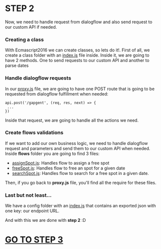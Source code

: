 # STEP 2

Now, we need to handle request from dialogflow and also send request to our custom API if needed.

### Creating a class

With Ecmascript2016 we can create classes, so lets do it!. First of all, we create a class folder with an [index.js](https://github.com/jegarcia28/gapgent/tree/step/2) file inside. Inside it, we are going to have 2 methods. One to send requests to our custom API and another to parse dates


### Handle dialogflow requests

In our [proxy.js](https://github.com/jegarcia28/gapgent/blob/step/2/gapgent-web/proxy.js) file, we are going to have one POST route that is going to be requested from dialogflow fulfillment when needed:

 ```
api.post('/gapgent', (req, res, next) => {
  ...
})
```
Inside that request, we are going to handle all the actions we need.

### Create flows validations

If we want to add our own business logic, we need to handle dialogflow request and parameters and send them to our custom API when needed. Inside **flows** folder you are going to find 3 files:
*  [assignSpot.js](https://github.com/jegarcia28/gapgent/blob/step/2/gapgent-web/flows/assignSpot.js): Handles flow to assign a free spot
*  [freeSpot.js](https://github.com/jegarcia28/gapgent/blob/step/2/gapgent-web/flows/freeSpot.js): Handles flow to free an spot for a given date
*  [searchSpot.js](https://github.com/jegarcia28/gapgent/blob/step/2/gapgent-web/flows/searchSpot.js): Handles flow to search for a free spot in a given date.

Then, if you go back to **proxy.js** file, you'll find all the require for these files.

### Last but not least...

We have a config folder with an [index.js](https://github.com/jegarcia28/gapgent/blob/step/2/gapgent-web/config/index.js) that contains an exported json with one key: our endpoint URL.

And with this we are done with **step 2** :D

# [GO TO STEP 3](https://github.com/jegarcia28/gapgent/tree/step/3)
